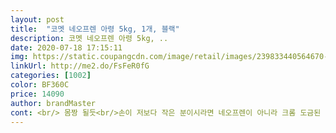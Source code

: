 ```yaml
---
layout: post 
title:  "코멧 네오프렌 아령 5kg, 1개, 블랙" 
description: 코멧 네오프렌 아령 5kg, ..
date: 2020-07-18 17:15:11 
img: https://static.coupangcdn.com/image/retail/images/239833440564670-5a4d6333-c23e-4ba5-bb4e-21ba72f85ade.png 
linkUrl: http://me2.do/FsFeR0fG 
categories: [1002] 
color: BF360C 
price: 14090 
author: brandMaster 
cont: <br/> 몸짱 될듯<br/>손이 저보다 작은 분이시라면 네오프렌이 아니라 크롬 도금된 아령을 사용하시길 권해드립니다.<br/> 배송 상태 나쁘지 않았고 딱히 상품의 하자는 없습니다.<br/><br/>손잡이 느낌 좋아요<br/>안 굴러 다녀서 좋아요<br/>외관 코팅이 어떤 상태일까 꽤 궁금했는데 약한 상태는 아니어서 안심.<br/>  뽀송뽀송한 발포 고무 보다는 강한 느낌입니다.<br/> 하나는 약간 땜질한듯 보여 별첨 하나 감점.<br/><br/>제가 손이 작은 편이라 그런지(사진에 보이는 길이입니다  손목에서 중지까지 18cm) 쥐기는 살짝 버겁습니다.<br/> 그래도 가장자리쪽 추의 크기는 아령으로 하는 운동 웬만한 걸 소화하기엔 나쁘지 않은 크기예요.<br/><br/>하나는 상태 양호<br/> 
---
```

 